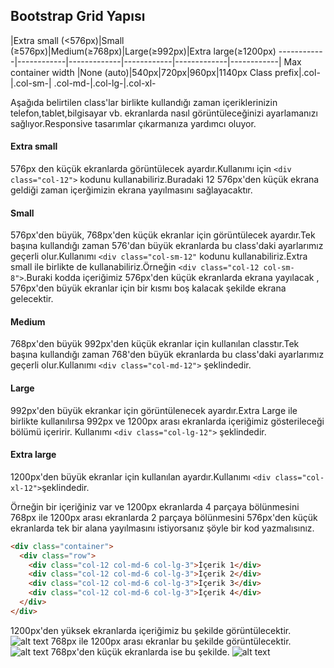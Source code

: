 ## Bootstrap Grid Yapısı

|Extra small (<576px)|Small (≥576px)|Medium(≥768px)|Large(≥992px)|Extra large(≥1200px)
------------|------------|-------------|------------|-------------|------------|
Max container width |None (auto)|540px|720px|960px|1140px
Class prefix|.col-|.col-sm-| 	.col-md-|.col-lg-|.col-xl-

Aşağıda belirtilen class'lar birlikte kullandığı zaman içeriklerinizin telefon,tablet,bilgisayar vb. ekranlarda nasıl görüntüleceğinizi ayarlamanızı sağlıyor.Responsive tasarımlar çıkarmanıza yardımcı oluyor.


#### Extra small

576px den küçük ekranlarda görüntülecek ayardır.Kullanımı için ```<div class="col-12">``` kodunu kullanabiliriz.Buradaki 12 576px'den küçük ekrana geldiği zaman içerğimizin ekrana yayılmasını sağlayacaktır.

#### Small
576px'den büyük, 768px'den küçük ekranlar için görüntülecek ayardır.Tek başına kullandığı zaman 576'dan büyük ekranlarda bu class'daki ayarlarımız geçerli olur.Kullanımı ```<div class="col-sm-12"``` kodunu kullanabiliriz.Extra small ile birlikte de kullanabiliriz.Örneğin ```<div class="col-12 col-sm-8">```.Buraki kodda içeriğimiz 576px'den küçük ekranlarda ekrana yayılacak , 576px'den büyük ekranlar için bir kısmı boş kalacak şekilde ekrana gelecektir.

#### Medium
768px'den büyük 992px'den küçük ekranlar için kullanılan classtır.Tek başına kullandığı zaman 768'den büyük ekranlarda bu class'daki ayarlarımız geçerli olur.Kullanımı ```<div class="col-md-12">``` şeklindedir.

#### Large
992px'den büyük ekrankar için görüntülenecek ayardır.Extra Large ile birlikte kullanılırsa 992px ve 1200px arası ekranlarda içeriğimiz gösterileceği bölümü içeririr.
Kullanımı ```<div class="col-lg-12">``` şeklindedir.

#### Extra large
1200px'den büyük ekranlar için kullanılan ayardır.Kullanımı ```<div class="col-xl-12">```şeklindedir.

Örneğin bir içeriğiniz var ve 1200px ekranlarda 4 parçaya bölünmesini 768px ile 1200px arası ekranlarda 2 parçaya bölünmesini 576px'den küçük ekranlarda tek bir alana yayılmasını istiyorsanız şöyle bir kod yazmalısınız.

```html
<div class="container">
  <div class="row">
    <div class="col-12 col-md-6 col-lg-3">İçerik 1</div>
    <div class="col-12 col-md-6 col-lg-3">İçerik 2</div>
    <div class="col-12 col-md-6 col-lg-3">İçerik 3</div>
    <div class="col-12 col-md-6 col-lg-3">İçerik 4</div>
  </div>
</div>
```
1200px'den yüksek ekranlarda içeriğimiz bu şekilde görüntülecektir.
![alt text](img/1.png)
768px ile 1200px arası ekranlar bu şekilde görüntülecektir.
![alt text](img/2.png)
768px'den küçük ekranlarda ise bu şekilde.
![alt text](img/3.png)
